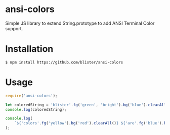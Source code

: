 # ansi-colors
Simple JS library to extend String.prototype to add ANSI Terminal Color support.

# Installation
```console
$ npm install https://github.com/blister/ansi-colors
```

# Usage
```js
require('ansi-colors');

let coloredString = 'blister'.fg('green', 'bright').bg('blue').clearAll();
console.log(coloredString);

console.log(
	`${'colors'.fg('yellow').bg('red').clearAll()} ${'are'.fg('blue').bg('cyan').clearAll()} fun!`
);
```
